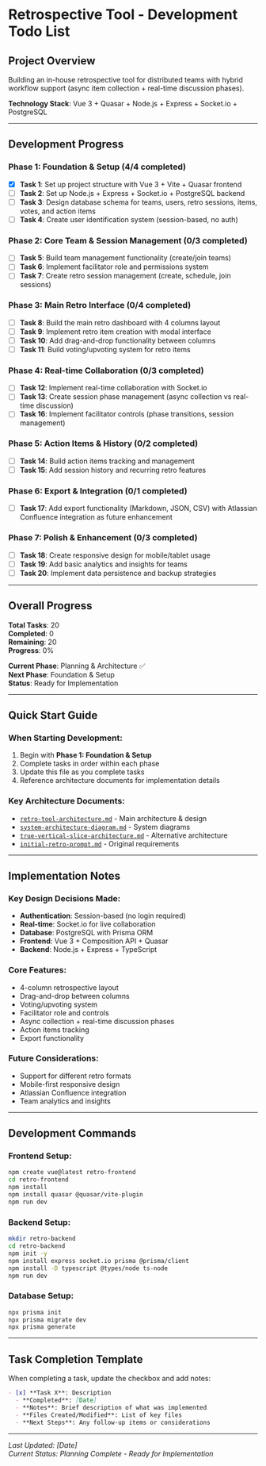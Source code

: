 # Retrospective Tool - Development Todo List

## Project Overview

Building an in-house retrospective tool for distributed teams with hybrid workflow support (async item collection + real-time discussion phases).

**Technology Stack**: Vue 3 + Quasar + Node.js + Express + Socket.io + PostgreSQL

---

## Development Progress

### Phase 1: Foundation & Setup (4/4 completed)

- [x] **Task 1**: Set up project structure with Vue 3 + Vite + Quasar frontend
- [ ] **Task 2**: Set up Node.js + Express + Socket.io + PostgreSQL backend
- [ ] **Task 3**: Design database schema for teams, users, retro sessions, items, votes, and action items
- [ ] **Task 4**: Create user identification system (session-based, no auth)

### Phase 2: Core Team & Session Management (0/3 completed)

- [ ] **Task 5**: Build team management functionality (create/join teams)
- [ ] **Task 6**: Implement facilitator role and permissions system
- [ ] **Task 7**: Create retro session management (create, schedule, join sessions)

### Phase 3: Main Retro Interface (0/4 completed)

- [ ] **Task 8**: Build the main retro dashboard with 4 columns layout
- [ ] **Task 9**: Implement retro item creation with modal interface
- [ ] **Task 10**: Add drag-and-drop functionality between columns
- [ ] **Task 11**: Build voting/upvoting system for retro items

### Phase 4: Real-time Collaboration (0/3 completed)

- [ ] **Task 12**: Implement real-time collaboration with Socket.io
- [ ] **Task 13**: Create session phase management (async collection vs real-time discussion)
- [ ] **Task 16**: Implement facilitator controls (phase transitions, session management)

### Phase 5: Action Items & History (0/2 completed)

- [ ] **Task 14**: Build action items tracking and management
- [ ] **Task 15**: Add session history and recurring retro features

### Phase 6: Export & Integration (0/1 completed)

- [ ] **Task 17**: Add export functionality (Markdown, JSON, CSV) with Atlassian Confluence integration as future enhancement

### Phase 7: Polish & Enhancement (0/3 completed)

- [ ] **Task 18**: Create responsive design for mobile/tablet usage
- [ ] **Task 19**: Add basic analytics and insights for teams
- [ ] **Task 20**: Implement data persistence and backup strategies

---

## Overall Progress

**Total Tasks**: 20  
**Completed**: 0  
**Remaining**: 20  
**Progress**: 0%

**Current Phase**: Planning & Architecture ✅  
**Next Phase**: Foundation & Setup  
**Status**: Ready for Implementation

---

## Quick Start Guide

### When Starting Development:

1. Begin with **Phase 1: Foundation & Setup**
2. Complete tasks in order within each phase
3. Update this file as you complete tasks
4. Reference architecture documents for implementation details

### Key Architecture Documents:
- [`retro-tool-architecture.md`](./docs/retro-tool-architecture.md) - Main architecture & design
- [`system-architecture-diagram.md`](.docs/system-architecture-diagram.md) - System diagrams
- [`true-vertical-slice-architecture.md`](./docs/true-vertical-slice-architecture.md) - Alternative architecture
- [`initial-retro-prompt.md`](./docs/initial-retro-prompt.md) - Original requirements

---

## Implementation Notes

### Key Design Decisions Made:

- **Authentication**: Session-based (no login required)
- **Real-time**: Socket.io for live collaboration
- **Database**: PostgreSQL with Prisma ORM
- **Frontend**: Vue 3 + Composition API + Quasar
- **Backend**: Node.js + Express + TypeScript

### Core Features:

- 4-column retrospective layout
- Drag-and-drop between columns
- Voting/upvoting system
- Facilitator role and controls
- Async collection + real-time discussion phases
- Action items tracking
- Export functionality

### Future Considerations:

- Support for different retro formats
- Mobile-first responsive design
- Atlassian Confluence integration
- Team analytics and insights

---

## Development Commands

### Frontend Setup:

```bash
npm create vue@latest retro-frontend
cd retro-frontend
npm install
npm install quasar @quasar/vite-plugin
npm run dev
```

### Backend Setup:

```bash
mkdir retro-backend
cd retro-backend
npm init -y
npm install express socket.io prisma @prisma/client
npm install -D typescript @types/node ts-node
npm run dev
```

### Database Setup:

```bash
npx prisma init
npx prisma migrate dev
npx prisma generate
```

---

## Task Completion Template

When completing a task, update the checkbox and add notes:

```markdown
- [x] **Task X**: Description
  - **Completed**: [Date]
  - **Notes**: Brief description of what was implemented
  - **Files Created/Modified**: List of key files
  - **Next Steps**: Any follow-up items or considerations
```

---

*Last Updated: [Date]*  
*Current Status: Planning Complete - Ready for Implementation*